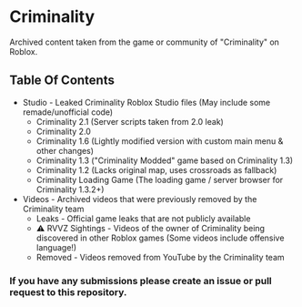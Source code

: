 # Criminality
Archived content taken from the game or community of "Criminality" on Roblox.

## Table Of Contents
* Studio - Leaked Criminality Roblox Studio files (May include some remade/unofficial code)
    * Criminality 2.1 (Server scripts taken from 2.0 leak)
    * Criminality 2.0
    * Criminality 1.6 (Lightly modified version with custom main menu & other changes)
    * Criminality 1.3 ("Criminality Modded" game based on Criminality 1.3)
    * Criminality 1.2 (Lacks original map, uses crossroads as fallback)
    * Criminality Loading Game (The loading game / server browser for Criminality 1.3.2+)
* Videos - Archived videos that were previously removed by the Criminality team
    * Leaks - Official game leaks that are not publicly available
    * ⚠️ RVVZ Sightings - Videos of the owner of Criminality being discovered in other Roblox games (Some videos include offensive language!)
    * Removed - Videos removed from YouTube by the Criminality team

### If you have any submissions please create an issue or pull request to this repository.